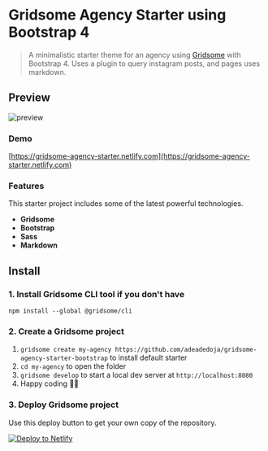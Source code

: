 # Gridsome Agency Starter using Bootstrap 4

> A minimalistic starter theme for an agency using [Gridsome]() with Bootstrap 4. Uses a plugin to query instagram posts, and pages uses markdown.

## Preview

![preview](https://pbs.twimg.com/media/EFP-n2pWkAEa3si?format=jpg&name=4096x4096)

### Demo

[https://gridsome-agency-starter.netlify.com](https://gridsome-agency-starter.netlify.com)

### Features

This starter project includes some of the latest powerful technologies.

*   **Gridsome** 
*   **Bootstrap** 
*   **Sass**
*   **Markdown** 

## Install
### 1. Install Gridsome CLI tool if you don't have

`npm install --global @gridsome/cli`

### 2. Create a Gridsome project

1. `gridsome create my-agency https://github.com/adeadedoja/gridsome-agency-starter-bootstrap` to install default starter
2. `cd my-agency` to open the folder
3. `gridsome develop` to start a local dev server at `http://localhost:8080`
4. Happy coding 🎉🙌

<!-- Markdown snippet -->
### 3. Deploy Gridsome project
Use this deploy button to get your own copy of the repository.

[![Deploy to Netlify](https://www.netlify.com/img/deploy/button.svg)](https://app.netlify.com/start/deploy?repository=https://github.com/adeadedoja/gridsome-agency-starter-bootstrap)